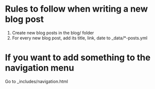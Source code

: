 Rules to follow when writing a new blog post
====
1. Create new blog posts in the blog/ folder
2. For every new blog post, add its title, link, date to \_data/\*-posts.yml

If you want to add something to the navigation menu
===
Go to \_includes/navigation.html
